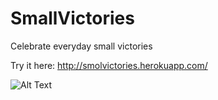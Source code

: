# SmallVictories
Celebrate everyday small victories

Try it here: http://smolvictories.herokuapp.com/

![Alt Text](http://g.recordit.co/wWJfm0XwJ6.gif)
